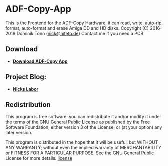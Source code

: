 # ADF-Copy-App
 
This is the Frontend for the ADF-Copy Hardware, it can read, write, auto-rip, format, auto-format and erase Amiga DD and HD disks.
Copyright (C) 2016-2019 Dominik Tonn (nick@niteto.de)
Contact me if you need a PCB.

## Download
- [**Download ADF-Copy App**](https://nickslabor.niteto.de/download/)

## Project Blog:
- [**Nicks Labor**](https://nickslabor.niteto.de)

## Redistribution
This program is free software: you can redistribute it and/or modify
it under the terms of the GNU General Public License as published by
the Free Software Foundation, either version 3 of the License, or
(at your option) any later version.
 
This program is distributed in the hope that it will be useful,
but WITHOUT ANY WARRANTY; without even the implied warranty of
MERCHANTABILITY or FITNESS FOR A PARTICULAR PURPOSE.  See the
GNU General Public License for more details.
[license](COPYING)
